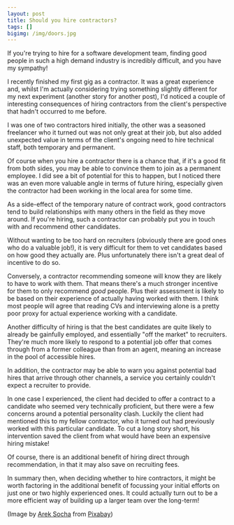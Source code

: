 ```yaml
---
layout: post
title: Should you hire contractors?
tags: []
bigimg: /img/doors.jpg
---
```


If you're trying to hire for a software development team, finding good people in such a high demand industry is incredibly difficult, and you have my sympathy!

I recently finished my first gig as a contractor. It was a great experience and, whilst I'm actually considering trying something slightly different for my next experiment (another story for another post), I'd noticed a couple of interesting consequences of hiring contractors from the client's perspective that hadn't occurred to me before.

I was one of two contractors hired initially, the other was a seasoned freelancer who it turned out was not only great at their job, but also added unexpected value in terms of the client's ongoing need to hire technical staff, both temporary and permanent.

Of course when you hire a contractor there is a chance that, if it's a good fit from both sides, you may be able to convince them to join as a permanent employee. I did see a bit of potential for this to happen, but I noticed there was an even more valuable angle in terms of future hiring, especially given the contractor had been working in the local area for some time.

As a side-effect of the temporary nature of contract work, good contractors tend to build relationships with many others in the field as they move around. If you're hiring, such a contractor can probably put you in touch with and recommend other candidates.

Without wanting to be too hard on recruiters (obviously there are good ones who do a valuable job!), it is very difficult for them to vet candidates based on how good they actually are. Plus unfortunately there isn't a great deal of incentive to do so.

Conversely, a contractor recommending someone will know they are likely to have to work with them. That means there's a much stronger incentive for them to only recommend _good_ people. Plus their assessment is likely to be based on their experience of actually having worked with them. I think most people will agree that reading CVs and interviewing alone is a pretty poor proxy for actual experience working with a candidate.

Another difficulty of hiring is that the best candidates are quite likely to already be gainfully employed, and essentially "off the market" to recruiters. They're much more likely to respond to a potential job offer that comes through from a former colleague than from an agent, meaning an increase in the pool of accessible hires.

In addition, the contractor may be able to warn you against potential bad hires that arrive through other channels, a service you certainly couldn't expect a recruiter to provide.

In one case I experienced, the client had decided to offer a contract to a candidate who seemed very technically proficient, but there were a few concerns around a potential personality clash. Luckily the client had mentioned this to my fellow contractor, who it turned out had previously worked with this particular candidate. To cut a long story short, his intervention saved the client from what would have been an expensive hiring mistake!

Of course, there is an additional benefit of hiring direct through recommendation, in that it may also save on recruiting fees.

In summary then, when deciding whether to hire contractors, it might be worth factoring in the additional benefit of focussing your initial efforts on just one or two highly experienced ones. It could actually turn out to be a more efficient way of building up a larger team over the long-term!

(Image by [Arek Socha](https://pixabay.com/users/qimono-1962238/?utm_source=link-attribution&utm_medium=referral&_campaign=image&_content=1767562) from [Pixabay](https://pixabay.com/?utm_source=link-attribution&utm_medium=referral&utm_campaign=image&utm_content=1767562))
